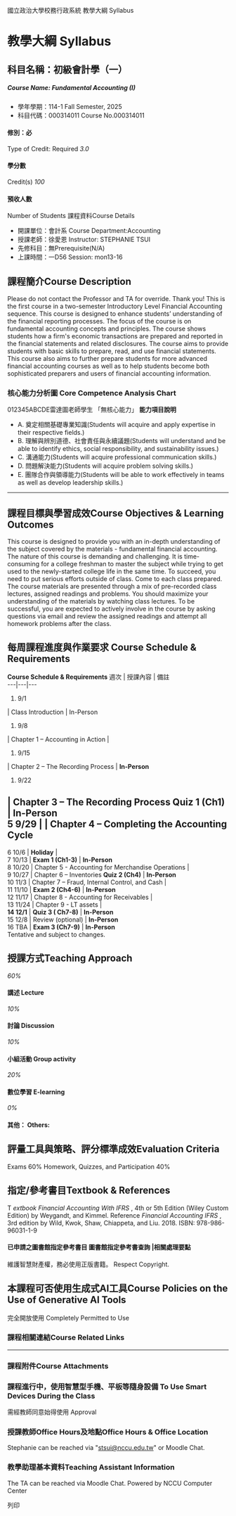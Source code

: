 國立政治大學校務行政系統 教學大綱 Syllabus
# 教學大綱 Syllabus
##  科目名稱：初級會計學（一）
#####  Course Name: Fundamental Accounting (I)
  * 學年學期：114-1 Fall Semester, 2025 
  * 科目代碼：000314011 Course No.000314011


#### 修別：必
Type of Credit: Required 
_3.0_
#### 學分數
Credit(s)
_100_
#### 預收人數
Number of Students
課程資料Course Details
  * 開課單位：會計系 Course Department:Accounting 
  * 授課老師：徐愛恩 Instructor: STEPHANIE TSUI 
  * 先修科目：無Prerequisite(N/A)
  * 上課時間：一D56 Session: mon13-16


##  課程簡介Course Description
Please do not contact the Professor and TA for override. Thank you!
This is the first course in a two-semester Introductory Level Financial Accounting sequence. This course is designed to enhance students’ understanding of the financial reporting processes. The focus of the course is on fundamental accounting concepts and principles. The course shows students how a firm's economic transactions are prepared and reported in the financial statements and related disclosures. The course aims to provide students with basic skills to prepare, read, and use financial statements. This course also aims to further prepare students for more advanced financial accounting courses as well as to help students become both sophisticated preparers and users of financial accounting information.
###  核心能力分析圖 Core Competence Analysis Chart
012345ABCDE雷達圖老師學生
「無核心能力」 
**能力項目說明**
  * A. 奠定相關基礎專業知識(Students will acquire and apply expertise in their respective fields.)
  * B. 理解與辨別道德、社會責任與永續議題(Students will understand and be able to identify ethics, social responsibility, and sustainability issues.)
  * C. 溝通能力(Students will acquire professional communication skills.)
  * D. 問題解決能力(Students will acquire problem solving skills.)
  * E. 團隊合作與領導能力(Students will be able to work effectively in teams as well as develop leadership skills.)


* * *
##  課程目標與學習成效Course Objectives & Learning Outcomes 
This course is designed to provide you with an in-depth understanding of the subject covered by the materials - fundamental financial accounting. The nature of this course is demanding and challenging. It is time-consuming for a college freshman to master the subject while trying to get used to the newly-started college life in the same time. To succeed, you need to put serious efforts outside of class. Come to each class prepared.
The course materials are presented through a mix of pre-recorded class lectures, assigned readings and problems. You should maximize your understanding of the materials by watching class lectures. To be successful, you are expected to actively involve in the course by asking questions via email and review the assigned readings and attempt all homework problems after the class.
##  每周課程進度與作業要求 Course Schedule & Requirements
**Course Schedule & Requirements**
週次 |  授課內容 |  備註  
---|---|---  
  1. 9/1 

|  Class Introduction |  In-Person  
  1. 9/8 

|  Chapter 1 – Accounting in Action |   
  1. 9/15 

|  Chapter 2 – The Recording Process | **In-Person**  
  1. 9/22 

|  Chapter 3 – The Recording Process **Quiz 1 (Ch1)** |  **In-Person**  
5 9/29  |  |  Chapter 4 – Completing the Accounting Cycle  
---  
6 10/6  | **Holiday** |   
7 10/13  | **Exam 1 (Ch1-3)** |  **In-Person**  
8 10/20  |  Chapter 5 - Accounting for Merchandise Operations |   
9 10/27  |  Chapter 6 – Inventories **Quiz 2 (Ch4)** |  **In-Person**  
10 11/3  | Chapter 7 – Fraud, Internal Control, and Cash |   
11 11/10  |  **Exam 2 (Ch4-6)** |  **In-Person**  
12 11/17  | Chapter 8 - Accounting for Receivables |   
13 11/24  |  Chapter 9 - LT assets  |   
**14 12/1** |  **Quiz 3 ( Ch7-8)** |  **In-Person**  
15 12/8  |  Review (optional) |  **In-Person**  
16 TBA |  **Exam 3 (Ch7-9)** |  **In-Person**  
Tentative and subject to changes. 
##  授課方式Teaching Approach
_60%_
####  講述 Lecture
_10%_
####  討論 Discussion
_10%_
####  小組活動 Group activity
_20%_
####  數位學習 E-learning
_0%_
####  其他： Others:
##  評量工具與策略、評分標準成效Evaluation Criteria
Exams 60%
Homework, Quizzes, and Participation 40% 
##  指定/參考書目Textbook & References
T _extbook_
_Financial Accounting With IFRS_ , 4th or 5th Edition (Wiley Custom Edition) by Weygandt, and Kimmel.
Reference
_Financial Accounting IFRS_ , 3rd edition by Wild, Kwok, Shaw, Chiappeta, and Liu. 2018.
ISBN: 978-986-96031-1-9
####  已申請之圖書館指定參考書目  圖書館指定參考書查詢 |相關處理要點
維護智慧財產權，務必使用正版書籍。 Respect Copyright.
##  本課程可否使用生成式AI工具Course Policies on the Use of Generative AI Tools
完全開放使用 Completely Permitted to Use
###  課程相關連結Course Related Links
* * *
###  課程附件Course Attachments
###  課程進行中，使用智慧型手機、平板等隨身設備 To Use Smart Devices During the Class
需經教師同意始得使用  Approval
###  授課教師Office Hours及地點Office Hours & Office Location
Stephanie can be reached via "stsui@nccu.edu.tw" or Moodle Chat.
###  教學助理基本資料Teaching Assistant Information
The TA can be reached via Moodle Chat.
Powered by NCCU Computer Center
  
列印
